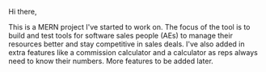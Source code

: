 Hi there,

This is a MERN project I've started to work on. The focus of the tool is to build and test tools for software sales people (AEs) to manage their resources better and stay competitive in sales deals. I've also added in extra features like a commission calculator and a calculator as reps always need to know their numbers. More features to be added later. 